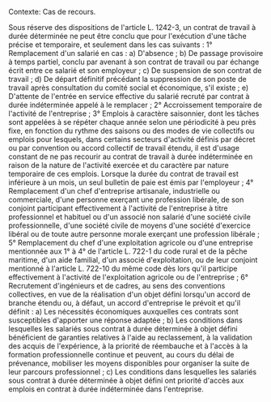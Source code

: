 Contexte: Cas de recours.

Sous réserve des dispositions de l'article L. 1242-3, un contrat de travail à durée déterminée ne peut être conclu que pour l'exécution d'une tâche précise et temporaire, et seulement dans les cas suivants : 1° Remplacement d'un salarié en cas : a) D'absence ; b) De passage provisoire à temps partiel, conclu par avenant à son contrat de travail ou par échange écrit entre ce salarié et son employeur ; c) De suspension de son contrat de travail ; d) De départ définitif précédant la suppression de son poste de travail après consultation du comité social et économique, s'il existe ; e) D'attente de l'entrée en service effective du salarié recruté par contrat à durée indéterminée appelé à le remplacer ; 2° Accroissement temporaire de l'activité de l'entreprise ; 3° Emplois à caractère saisonnier, dont les tâches sont appelées à se répéter chaque année selon une périodicité à peu près fixe, en fonction du rythme des saisons ou des modes de vie collectifs ou emplois pour lesquels, dans certains secteurs d'activité définis par décret ou par convention ou accord collectif de travail étendu, il est d'usage constant de ne pas recourir au contrat de travail à durée indéterminée en raison de la nature de l'activité exercée et du caractère par nature temporaire de ces emplois. Lorsque la durée du contrat de travail est inférieure à un mois, un seul bulletin de paie est émis par l'employeur ; 4° Remplacement d'un chef d'entreprise artisanale, industrielle ou commerciale, d'une personne exerçant une profession libérale, de son conjoint participant effectivement à l'activité de l'entreprise à titre professionnel et habituel ou d'un associé non salarié d'une société civile professionnelle, d'une société civile de moyens d'une société d'exercice libéral ou de toute autre personne morale exerçant une profession libérale ; 5° Remplacement du chef d'une exploitation agricole ou d'une entreprise mentionnée aux 1° à 4° de l'article L. 722-1 du code rural et de la pêche maritime, d'un aide familial, d'un associé d'exploitation, ou de leur conjoint mentionné à l'article L. 722-10 du même code dès lors qu'il participe effectivement à l'activité de l'exploitation agricole ou de l'entreprise ; 6° Recrutement d'ingénieurs et de cadres, au sens des conventions collectives, en vue de la réalisation d'un objet défini lorsqu'un accord de branche étendu ou, à défaut, un accord d'entreprise le prévoit et qu'il définit : a) Les nécessités économiques auxquelles ces contrats sont susceptibles d'apporter une réponse adaptée ; b) Les conditions dans lesquelles les salariés sous contrat à durée déterminée à objet défini bénéficient de garanties relatives à l'aide au reclassement, à la validation des acquis de l'expérience, à la priorité de réembauche et à l'accès à la formation professionnelle continue et peuvent, au cours du délai de prévenance, mobiliser les moyens disponibles pour organiser la suite de leur parcours professionnel ; c) Les conditions dans lesquelles les salariés sous contrat à durée déterminée à objet défini ont priorité d'accès aux emplois en contrat à durée indéterminée dans l'entreprise.